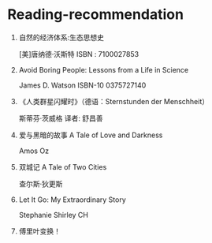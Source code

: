 # Reading-recommendation

1. 自然的经济体系:生态思想史
   
   [美]唐纳德·沃斯特  ISBN ‏: ‎7100027853
2. Avoid Boring People: Lessons from a Life in Science
   
   James D. Watson ISBN-10 0375727140
3. 《人类群星闪耀时》（德语：Sternstunden der Menschheit）

   斯蒂芬·茨威格 译者: 舒昌善
4. 爱与黑暗的故事 A Tale of Love and Darkness

   Amos Oz
5. 双城记 A Tale of Two Cities

   查尔斯·狄更斯
6. Let It Go: My Extraordinary Story

   Stephanie Shirley CH
7. 傅里叶变换！

